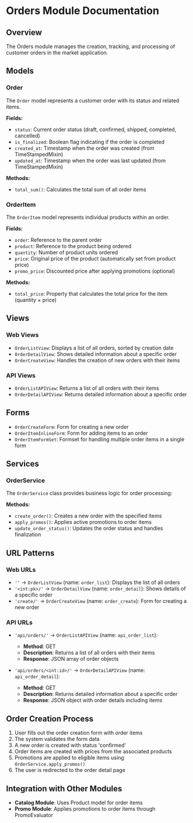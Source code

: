 # Orders Module Documentation

## Overview

The Orders module manages the creation, tracking, and processing of customer orders in the market application.

## Models

### Order

The `Order` model represents a customer order with its status and related items.

**Fields:**
- `status`: Current order status (draft, confirmed, shipped, completed, cancelled)
- `is_finalized`: Boolean flag indicating if the order is completed
- `created_at`: Timestamp when the order was created (from TimeStampedMixin)
- `updated_at`: Timestamp when the order was last updated (from TimeStampedMixin)

**Methods:**
- `total_sum()`: Calculates the total sum of all order items

### OrderItem

The `OrderItem` model represents individual products within an order.

**Fields:**
- `order`: Reference to the parent order
- `product`: Reference to the product being ordered
- `quantity`: Number of product units ordered
- `price`: Original price of the product (automatically set from product price)
- `promo_price`: Discounted price after applying promotions (optional)

**Methods:**
- `total_price`: Property that calculates the total price for the item (quantity × price)

## Views

### Web Views

- `OrderListView`: Displays a list of all orders, sorted by creation date
- `OrderDetailView`: Shows detailed information about a specific order
- `OrderCreateView`: Handles the creation of new orders with their items

### API Views

- `OrderListAPIView`: Returns a list of all orders with their items
- `OrderDetailAPIView`: Returns detailed information about a specific order

## Forms

- `OrderCreateForm`: Form for creating a new order
- `OrderItemInlineForm`: Form for adding items to an order
- `OrderItemFormSet`: Formset for handling multiple order items in a single form

## Services

### OrderService

The `OrderService` class provides business logic for order processing:

**Methods:**
- `create_order()`: Creates a new order with the specified items
- `apply_promos()`: Applies active promotions to order items
- `update_order_status()`: Updates the order status and handles finalization

## URL Patterns

### Web URLs

- `''` → `OrderListView` (name: `order_list`): Displays the list of all orders
- `'<int:pk>/'` → `OrderDetailView` (name: `order_detail`): Shows details of a specific order
- `'create/'` → `OrderCreateView` (name: `order_create`): Form for creating a new order

### API URLs

- `'api/orders/'` → `OrderListAPIView` (name: `api_order_list`): 
  - **Method**: GET
  - **Description**: Returns a list of all orders with their items
  - **Response**: JSON array of order objects

- `'api/orders/<int:id>/'` → `OrderDetailAPIView` (name: `api_order_detail`):
  - **Method**: GET
  - **Description**: Returns detailed information about a specific order
  - **Response**: JSON object with order details including items

## Order Creation Process

1. User fills out the order creation form with order items
2. The system validates the form data
3. A new order is created with status 'confirmed'
4. Order items are created with prices from the associated products
5. Promotions are applied to eligible items using `OrderService.apply_promos()`
6. The user is redirected to the order detail page

## Integration with Other Modules

- **Catalog Module**: Uses Product model for order items
- **Promo Module**: Applies promotions to order items through PromoEvaluator
